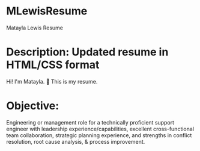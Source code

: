 # MLewisResume
Matayla Lewis Resume

# Description: Updated resume in HTML/CSS format

Hi! I'm Matayla. 👋 This is my resume.

# Objective:
Engineering or management role for a technically proficient support engineer with leadership experience/capabilities, excellent cross-functional team collaboration, strategic planning experience, and strengths in conflict resolution, root cause analysis, & process improvement.
